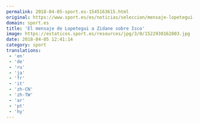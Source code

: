 ```yaml
---
permalink: 2018-04-05-sport.es-1545163615.html
original: https://www.sport.es/es/noticias/seleccion/mensaje-lopetegui-zidane-sobre-isco-6736502?utm_source=rss-noticias&utm_medium=feed&utm_campaign=seleccion
domain: sport.es
title: 'El mensaje de Lopetegui a Zidane sobre Isco'
image: https://estaticos.sport.es/resources/jpg/3/0/1522930162803.jpg
date: 2018-04-05 12:41:14
category: sport
translations: 
 - 'en'
 - 'de'
 - 'ru'
 - 'ja'
 - 'fr'
 - 'it'
 - 'zh-CN'
 - 'zh-TW'
 - 'ar'
 - 'pt'
 - 'hy'
---
```


